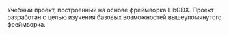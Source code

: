 Учебный проект, построенный на основе фреймворка 
LibGDX. Проект разработан с целью изучения базовых возможностей вышеупомянутого фреймворка.
